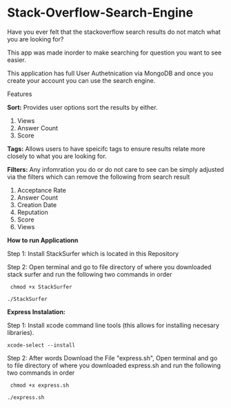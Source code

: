 # Stack-Overflow-Search-Engine
Have you ever felt that the stackoverflow search results do not match what you are looking for? 

This app was made inorder to make searching for question you want to see easier. 

This application has full User Authetnication via MongoDB and once you create your account you can use the search engine. 

Features

**Sort:** Provides user options sort the results by either. 

  1. Views
  2. Answer Count
  3. Score

**Tags:** Allows users to have speicifc tags to ensure results relate more closely to what you are looking for. 

**Filters:** Any infomration you do or do not care to see can be simply adjusted via the filters which can remove the following from search result 
  1. Acceptance Rate
  2. Answer Count
  3. Creation Date
  4. Reputation
  5. Score
  6. Views

**How to run Applicationn**

Step 1: Install StackSurfer which is located in this Repository

Step 2: Open terminal and go to file directory of where you downloaded stack surfer and run the following two commands in order 

``` chmod +x StackSurfer```


```./StackSurfer``` 

**Express Instalation:** 

Step 1: Install xcode command line tools (this allows for installing necesary libraries).

```xcode-select --install ```



Step 2: After words Download the File "express.sh", Open terminal and go to file directory of where you downloaded express.sh and run the following two commands in order 

``` chmod +x express.sh```


```./express.sh``` 










  




